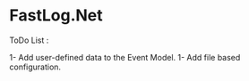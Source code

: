 # FastLog.Net
ToDo List : 

1- Add user-defined data to the Event Model.
1- Add file based configuration.